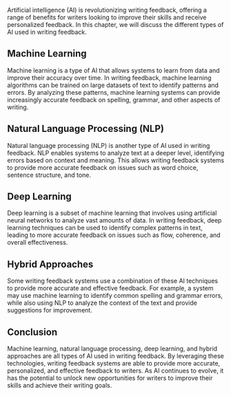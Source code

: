 
Artificial intelligence (AI) is revolutionizing writing feedback, offering a range of benefits for writers looking to improve their skills and receive personalized feedback. In this chapter, we will discuss the different types of AI used in writing feedback.

Machine Learning
----------------

Machine learning is a type of AI that allows systems to learn from data and improve their accuracy over time. In writing feedback, machine learning algorithms can be trained on large datasets of text to identify patterns and errors. By analyzing these patterns, machine learning systems can provide increasingly accurate feedback on spelling, grammar, and other aspects of writing.

Natural Language Processing (NLP)
---------------------------------

Natural language processing (NLP) is another type of AI used in writing feedback. NLP enables systems to analyze text at a deeper level, identifying errors based on context and meaning. This allows writing feedback systems to provide more accurate feedback on issues such as word choice, sentence structure, and tone.

Deep Learning
-------------

Deep learning is a subset of machine learning that involves using artificial neural networks to analyze vast amounts of data. In writing feedback, deep learning techniques can be used to identify complex patterns in text, leading to more accurate feedback on issues such as flow, coherence, and overall effectiveness.

Hybrid Approaches
-----------------

Some writing feedback systems use a combination of these AI techniques to provide more accurate and effective feedback. For example, a system may use machine learning to identify common spelling and grammar errors, while also using NLP to analyze the context of the text and provide suggestions for improvement.

Conclusion
----------

Machine learning, natural language processing, deep learning, and hybrid approaches are all types of AI used in writing feedback. By leveraging these technologies, writing feedback systems are able to provide more accurate, personalized, and effective feedback to writers. As AI continues to evolve, it has the potential to unlock new opportunities for writers to improve their skills and achieve their writing goals.

